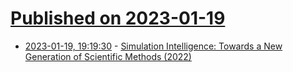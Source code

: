 # [Published on 2023-01-19](index.md)

* [2023-01-19, 19:19:30](https://news.ycombinator.com/item?id=34444377) - [Simulation Intelligence: Towards a New Generation of Scientific Methods (2022)](https://arxiv.org/abs/2112.03235)
